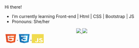  Hi there!

-  I’m currently learning Front-end | Html | CSS | Bootstrap | JS
-  Pronouns: She/her

<div align="center">
  <a href="https://github.com/marianaselene">
  <img height="180em" src="https://github-readme-stats.vercel.app/api?username=marianaselene&show_icons=true&theme=dark&include_all_commits=true&count_private=true"/>
  <img height="180em" src="https://github-readme-stats.vercel.app/api/top-langs/?username=marianaselene&layout=compact&langs_count=7&theme=dark"/>
</div>

<div>
<img align="center" alt="Mari-HTML" height="30" width="40" src="https://raw.githubusercontent.com/devicons/devicon/master/icons/html5/html5-original.svg">
<img align="center" alt="Mari-CSS" height="30" width="40" src="https://raw.githubusercontent.com/devicons/devicon/master/icons/css3/css3-original.svg">
<img align="center" alt="Mari-Js" height="30" width="40" src="https://raw.githubusercontent.com/devicons/devicon/master/icons/javascript/javascript-plain.svg">
</div>



